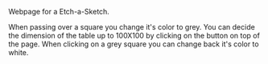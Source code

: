 Webpage for a Etch-a-Sketch.

When passing over a square you change it's color to grey.
You can decide the dimension of the table up to 100X100 
by clicking on the button on top of the page.
When clicking on a grey square you can change back it's color to white.